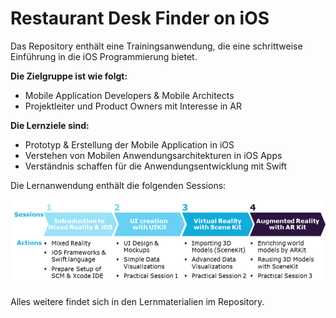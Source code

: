 # Restaurant Desk Finder on iOS

Das Repository enthält eine Trainingsanwendung, die eine schrittweise Einführung in die iOS Programmierung bietet.

**Die Zielgruppe ist wie folgt:**

* Mobile Application Developers & Mobile Architects
* Projektleiter und Product Owners mit Interesse in AR

**Die Lernziele sind:**

* Prototyp & Erstellung der Mobile Application in iOS
* Verstehen von Mobilen Anwendungsarchitekturen in iOS Apps
* Verständnis schaffen für die Anwendungsentwicklung mit Swift

Die Lernanwendung enthält die folgenden Sessions:

![Trainingsagenda](trainingagenda.png)

Alles weitere findet sich in den Lernmaterialien im Repository.
